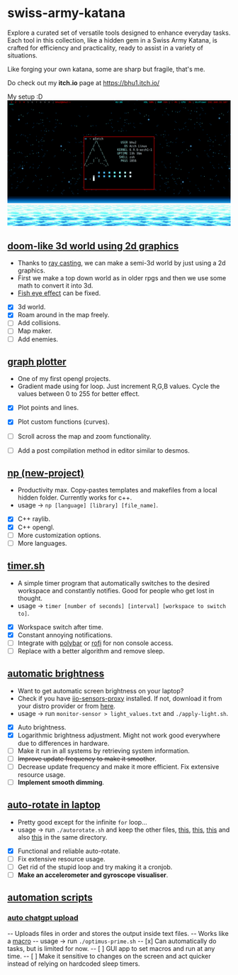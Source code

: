 # swiss-army-katana
Explore a curated set of versatile tools designed to enhance everyday tasks. Each tool in this collection, like a hidden gem in a Swiss Army Katana, is crafted for efficiency and practicality, ready to assist in a variety of situations.

Like forging your own katana, some are sharp but fragile, that's me.

Do check out my **itch.io** page at https://bhu1.itch.io/

My setup :D
![setup.png](/assets/rice.png)


## [doom-like 3d world using 2d graphics](https://github.com/bhu1-103/swiss-army-katana/tree/main/opengl/doom-limited)
- Thanks to [ray casting](https://en.wikipedia.org/wiki/Ray_casting), we can make a semi-3d world by just using a 2d graphics.
- First we make a top down world as in older rpgs and then we use some math to convert it into 3d.
- [Fish eye effect](https://en.wikipedia.org/wiki/Fisheye_lens) can be fixed.
- [x] 3d world.
- [x] Roam around in the map freely.
- [ ] Add collisions.
- [ ] Map maker.
- [ ] Add enemies.

## [graph plotter](https://github.com/bhu1-103/swiss-army-katana/blob/main/opengl/lattice-gradient/lattice_opengl.cpp)
- One of my first opengl projects.
- Gradient made using for loop. Just increment R,G,B values. Cycle the values between 0 to 255 for better effect.
- [x] Plot points and lines.
- [x] Plot custom functions (curves).
- [ ] Scroll across the map and zoom functionality.
- [ ] Add a post compilation method in editor similar to desmos.


## [np (new-project)](https://github.com/bhu1-103/swiss-army-katana/tree/main/tools/template-handler) 
- Productivity max. Copy-pastes templates and makefiles from a local hidden folder. Currently works for c++.
- usage -> ` np [language] [library] [file_name] `.
- [x] C++ raylib.
- [x] C++ opengl.
- [ ] More customization options.
- [ ] More languages.

## [timer.sh](https://github.com/bhu1-103/swiss-army-katana/tree/main/tools/timer.sh) 
- A simple timer program that automatically switches to the desired workspace and constantly notifies. Good for people who get lost in thought.
- usage -> ` timer [number of seconds] [interval] [workspace to switch to] `.
- [x] Workspace switch after time.
- [x] Constant annoying notifications.
- [ ] Integrate with [polybar](https://github.com/polybar/polybar) or [rofi](https://github.com/davatorium/rofi) for non console access.
- [ ] Replace with a better algorithm and remove sleep.

## [automatic brightness](https://github.com/bhu1-103/swiss-army-katana/tools/auto-brightness)
- Want to get automatic screen brightness on your laptop?
- Check if you have [iio-sensors-proxy](https://gitlab.freedesktop.org/hadess/iio-sensor-proxy/) installed. If not, download it from your distro provider or from [here](https://gitlab.freedesktop.org/hadess/iio-sensor-proxy/).
- usage -> run `monitor-sensor > light_values.txt` and `./apply-light.sh`.
- [x] Auto brightness.
- [x] Logarithmic brightness adjustment. Might not work good everywhere due to differences in hardware.
- [ ] Make it run in all systems by retrieving system information.
- [ ] ~~Improve update frequency to make it smoother~~.
- [ ] Decrease update frequency and make it more efficient. Fix extensive resource usage.
- [ ] **Implement smooth dimming**.

## [auto-rotate in laptop](https://github.com/bhu1-103/swiss-army-katana/tools/auto-rotate)
- Pretty good except for the infinite `for` loop...
- usage -> run `./autorotate.sh` and keep the other files, [this](https://github.com/bhu1-103/swiss-army-katana/blob/main/tools/auto-rotate/invert-screen.sh), [this](https://github.com/bhu1-103/swiss-army-katana/blob/main/tools/auto-rotate/normal-screen.sh), [this](https://github.com/bhu1-103/swiss-army-katana/blob/main/tools/auto-rotate/invert-screen-v.sh) and also [this](https://github.com/bhu1-103/swiss-army-katana/blob/main/tools/auto-rotate/normal-screen-v.sh) in the same directory.
- [x] Functional and reliable auto-rotate.
- [ ] Fix extensive resource usage.
- [ ] Get rid of the stupid loop and try making it a cronjob.
- [ ] **Make an accelerometer and gyroscope visualiser**.

## [automation scripts](https://github.com/bhu1-103/swiss-army-katana/tree/main/tools/automation)
### [auto chatgpt upload](https://github.com/bhu1-103/swiss-army-katana/blob/main/tools/automation/auto-chatgpt-upload/optimus-prime.sh)
-- Uploads files in order and stores the output inside text files.
-- Works like a [macro](https://en.wikipedia.org/wiki/Macro_(computer_science))
-- usage -> run `./optimus-prime.sh`
-- [x] Can automatically do tasks, but is limited for now.
-- [ ] GUI app to set macros and run at any time.
-- [ ] Make it sensitive to changes on the screen and act quicker instead of relying on hardcoded sleep timers.

